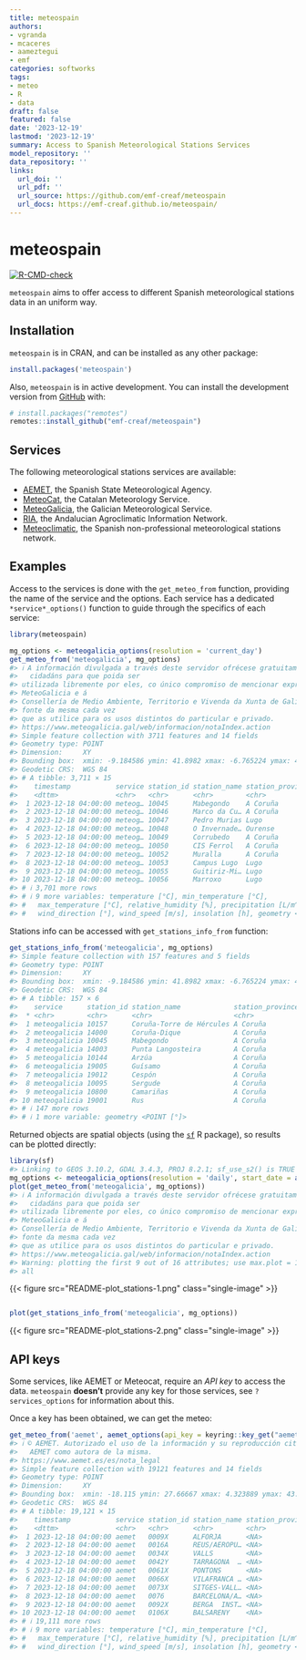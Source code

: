 ```yaml
---
title: meteospain
authors:
- vgranda
- mcaceres
- aameztegui
- emf
categories: softworks
tags:
- meteo
- R
- data
draft: false
featured: false
date: '2023-12-19'
lastmod: '2023-12-19'
summary: Access to Spanish Meteorological Stations Services
model_repository: ''
data_repository: ''
links:
  url_doi: ''
  url_pdf: ''
  url_source: https://github.com/emf-creaf/meteospain
  url_docs: https://emf-creaf.github.io/meteospain/
---
```

# meteospain

[![R-CMD-check](https://github.com/emf-creaf/meteospain/actions/workflows/R-CMD-check.yaml/badge.svg?branch=main)](https://github.com/emf-creaf/meteospain/actions/workflows/R-CMD-check.yaml)

`meteospain` aims to offer access to different Spanish meteorological
stations data in an uniform way.

## Installation

`meteospain` is in CRAN, and can be installed as any other package:

``` r
install.packages('meteospain')
```

Also, `meteospain` is in active development. You can install the
development version from [GitHub](https://github.com/) with:

``` r
# install.packages("remotes")
remotes::install_github("emf-creaf/meteospain")
```

## Services

The following meteorological stations services are available:

  - [AEMET](https://www.aemet.es/en/portada), the Spanish State
    Meteorological Agency.
  - [MeteoCat](https://meteo.cat), the Catalan Meteorology Service.
  - [MeteoGalicia](https://www.meteogalicia.gal/web/inicio.action), the
    Galician Meteorological Service.
  - [RIA](https://www.juntadeandalucia.es/agriculturaypesca/ifapa/riaweb/web/),
    the Andalucian Agroclimatic Information Network.
  - [Meteoclimatic](https://www.meteoclimatic.net/), the Spanish
    non-professional meteorological stations network.

## Examples

Access to the services is done with the `get_meteo_from` function,
providing the name of the service and the options. Each service has a
dedicated `*service*_options()` function to guide through the specifics
of each service:

``` r
library(meteospain)

mg_options <- meteogalicia_options(resolution = 'current_day')
get_meteo_from('meteogalicia', mg_options)
#> ℹ A información divulgada a través deste servidor ofrécese gratuitamente aos
#>   cidadáns para que poida ser
#> utilizada libremente por eles, co único compromiso de mencionar expresamente a
#> MeteoGalicia e á
#> Consellería de Medio Ambiente, Territorio e Vivenda da Xunta de Galicia como
#> fonte da mesma cada vez
#> que as utilice para os usos distintos do particular e privado.
#> https://www.meteogalicia.gal/web/informacion/notaIndex.action
#> Simple feature collection with 3711 features and 14 fields
#> Geometry type: POINT
#> Dimension:     XY
#> Bounding box:  xmin: -9.184586 ymin: 41.8982 xmax: -6.765224 ymax: 43.734
#> Geodetic CRS:  WGS 84
#> # A tibble: 3,711 × 15
#>    timestamp           service station_id station_name station_province altitude
#>    <dttm>              <chr>   <chr>      <chr>        <chr>                 [m]
#>  1 2023-12-18 04:00:00 meteog… 10045      Mabegondo    A Coruña               94
#>  2 2023-12-18 04:00:00 meteog… 10046      Marco da Cu… A Coruña              651
#>  3 2023-12-18 04:00:00 meteog… 10047      Pedro Murias Lugo                   51
#>  4 2023-12-18 04:00:00 meteog… 10048      O Invernade… Ourense              1026
#>  5 2023-12-18 04:00:00 meteog… 10049      Corrubedo    A Coruña               30
#>  6 2023-12-18 04:00:00 meteog… 10050      CIS Ferrol   A Coruña               37
#>  7 2023-12-18 04:00:00 meteog… 10052      Muralla      A Coruña              661
#>  8 2023-12-18 04:00:00 meteog… 10053      Campus Lugo  Lugo                  400
#>  9 2023-12-18 04:00:00 meteog… 10055      Guitiriz-Mi… Lugo                  684
#> 10 2023-12-18 04:00:00 meteog… 10056      Marroxo      Lugo                  645
#> # ℹ 3,701 more rows
#> # ℹ 9 more variables: temperature [°C], min_temperature [°C],
#> #   max_temperature [°C], relative_humidity [%], precipitation [L/m^2],
#> #   wind_direction [°], wind_speed [m/s], insolation [h], geometry <POINT [°]>
```

Stations info can be accessed with `get_stations_info_from` function:

``` r
get_stations_info_from('meteogalicia', mg_options)
#> Simple feature collection with 157 features and 5 fields
#> Geometry type: POINT
#> Dimension:     XY
#> Bounding box:  xmin: -9.184586 ymin: 41.8982 xmax: -6.765224 ymax: 43.7383
#> Geodetic CRS:  WGS 84
#> # A tibble: 157 × 6
#>    service      station_id station_name             station_province altitude
#>  * <chr>        <chr>      <chr>                    <chr>                 [m]
#>  1 meteogalicia 10157      Coruña-Torre de Hércules A Coruña               21
#>  2 meteogalicia 14000      Coruña-Dique             A Coruña                5
#>  3 meteogalicia 10045      Mabegondo                A Coruña               94
#>  4 meteogalicia 14003      Punta Langosteira        A Coruña                5
#>  5 meteogalicia 10144      Arzúa                    A Coruña              362
#>  6 meteogalicia 19005      Guísamo                  A Coruña              175
#>  7 meteogalicia 19012      Cespón                   A Coruña               59
#>  8 meteogalicia 10095      Sergude                  A Coruña              231
#>  9 meteogalicia 10800      Camariñas                A Coruña                5
#> 10 meteogalicia 19001      Rus                      A Coruña              134
#> # ℹ 147 more rows
#> # ℹ 1 more variable: geometry <POINT [°]>
```

Returned objects are spatial objects (using the
[`sf`](https://r-spatial.github.io/sf/) R package), so results can be
plotted directly:

``` r
library(sf)
#> Linking to GEOS 3.10.2, GDAL 3.4.3, PROJ 8.2.1; sf_use_s2() is TRUE
mg_options <- meteogalicia_options(resolution = 'daily', start_date = as.Date('2021-04-25'))
plot(get_meteo_from('meteogalicia', mg_options))
#> ℹ A información divulgada a través deste servidor ofrécese gratuitamente aos
#>   cidadáns para que poida ser
#> utilizada libremente por eles, co único compromiso de mencionar expresamente a
#> MeteoGalicia e á
#> Consellería de Medio Ambiente, Territorio e Vivenda da Xunta de Galicia como
#> fonte da mesma cada vez
#> que as utilice para os usos distintos do particular e privado.
#> https://www.meteogalicia.gal/web/informacion/notaIndex.action
#> Warning: plotting the first 9 out of 16 attributes; use max.plot = 16 to plot
#> all
```

{{< figure src="README-plot_stations-1.png" class="single-image" >}}

``` r

plot(get_stations_info_from('meteogalicia', mg_options))
```

{{< figure src="README-plot_stations-2.png" class="single-image" >}}

## API keys

Some services, like AEMET or Meteocat, require an *API key* to access
the data. `meteospain` **doesn’t** provide any key for those services,
see `?services_options` for information about this.

Once a key has been obtained, we can get the meteo:

``` r
get_meteo_from('aemet', aemet_options(api_key = keyring::key_get("aemet")))
#> ℹ © AEMET. Autorizado el uso de la información y su reproducción citando a
#>   AEMET como autora de la misma.
#> https://www.aemet.es/es/nota_legal
#> Simple feature collection with 19121 features and 14 fields
#> Geometry type: POINT
#> Dimension:     XY
#> Bounding box:  xmin: -18.115 ymin: 27.66667 xmax: 4.323889 ymax: 43.78621
#> Geodetic CRS:  WGS 84
#> # A tibble: 19,121 × 15
#>    timestamp           service station_id station_name station_province altitude
#>    <dttm>              <chr>   <chr>      <chr>        <chr>                 [m]
#>  1 2023-12-18 04:00:00 aemet   0009X      ALFORJA      <NA>                  406
#>  2 2023-12-18 04:00:00 aemet   0016A      REUS/AEROPU… <NA>                   71
#>  3 2023-12-18 04:00:00 aemet   0034X      VALLS        <NA>                  233
#>  4 2023-12-18 04:00:00 aemet   0042Y      TARRAGONA  … <NA>                   55
#>  5 2023-12-18 04:00:00 aemet   0061X      PONTONS      <NA>                  632
#>  6 2023-12-18 04:00:00 aemet   0066X      VILAFRANCA … <NA>                  177
#>  7 2023-12-18 04:00:00 aemet   0073X      SITGES-VALL… <NA>                   58
#>  8 2023-12-18 04:00:00 aemet   0076       BARCELONA/A… <NA>                    4
#>  9 2023-12-18 04:00:00 aemet   0092X      BERGA  INST… <NA>                  682
#> 10 2023-12-18 04:00:00 aemet   0106X      BALSARENY    <NA>                  361
#> # ℹ 19,111 more rows
#> # ℹ 9 more variables: temperature [°C], min_temperature [°C],
#> #   max_temperature [°C], relative_humidity [%], precipitation [L/m^2],
#> #   wind_direction [°], wind_speed [m/s], insolation [h], geometry <POINT [°]>
```
